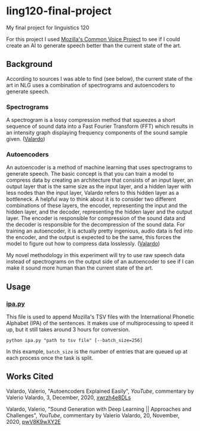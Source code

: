 # ling120-final-project
My final project for linguistics 120

For this project I used [Mozilla's Common Voice Project][1]
to see if I could create an AI to generate speech better than the current state of the art.

## Background
According to sources I was able to find (see below), the current state of the art in NLG uses a combination of
spectrograms and autoencoders to generate speech. 

### Spectrograms

A spectrogram is a lossy compression method that squeezes a short
sequence of sound data into a Fast Fourier Transform (FFT) which results in an intensity graph displaying 
frequency components of the sound sample given. 
([Valardo][3])

### Autoencoders

An autoencoder is a method of machine learning that uses spectrograms to generate speech. 
The basic concept is that you can train a model to compress data by 
creating an architecture that consists of an input layer, 
an output layer that is the same size as the input layer, 
and a hidden layer with less nodes than the input layer, 
Valardo refers to this hidden layer as a bottleneck. 
A helpful way to think about it is to consider two different combinations of these layers, the encoder, 
representing the input and the hidden layer, and the decoder, representing the hidden layer and the output layer.
The encoder is responsible for compression of the sound data and the decoder is responsible for the decompression of 
the sound data. For training an autoencoder, it is actually pretty ingenious, audio data is fed into the encoder, 
and the output is expected to be the same, this forces the model to figure out how to compress data losslessly.
([Valardo][2])

My novel methodology in this experiment will try to use raw speech data instead of spectrograms on the output side of 
an autoencoder to see if I can make it sound more human than the current state of the art.

## Usage
### [ipa.py](./ipa.py)
This file is used to append Mozilla's TSV files with the International Phonetic Alphabet (IPA) of the sentences.
It makes use of multiprocessing to speed it up, but it still takes around 3 hours for conversion.
```
python ipa.py "path to tsv file" [--batch_size=256]
```
In this example, `batch_size` is the number of entries that are queued up at each process once the task is split.

## Works Cited

Valardo, Valerio, "Autoencoders Explained Easily", *YouTube*, commentary by Valerio Valardo, 3, December, 2020, [xwrzh4e8DLs][2]

Valardo, Valerio, "Sound Generation with Deep Learning || Approaches and Challenges", *YouTube*, commentary by Valerio Valardo, 20, November, 2020, [pwV8K9wXY2E][3]

[1]: https://commonvoice.mozilla.org/en
[2]: https://youtu.be/xwrzh4e8DLs
[3]: https://youtu.be/pwV8K9wXY2E